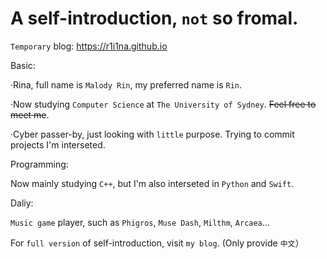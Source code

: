 # A self-introduction, `not` so fromal.

`Temporary` blog: https://r1i1na.github.io

Basic:

·Rina, full name is `Malody Rin`, my preferred name is `Rin`.

·Now studying `Computer Science` at `The University of Sydney`. ~~Feel free to meet me~~.

·Cyber passer-by, just looking with `little` purpose. Trying to commit projects I'm interseted.

Programming:

Now mainly studying `C++`, but I'm also interseted in `Python` and `Swift`.

Daliy:

`Music game` player, such as `Phigros`, `Muse Dash`, `Milthm`, `Arcaea`...


For `full version` of self-introduction, visit `my blog`. (Only provide `中文`）
